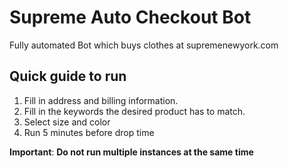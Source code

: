 # Supreme Auto Checkout Bot 
Fully automated Bot which buys clothes at supremenewyork.com

## Quick guide to run
1. Fill in address and billing information.
2. Fill in the keywords the desired product has to match.
3. Select size and color
4. Run 5 minutes before drop time

**Important**: **Do not run multiple instances at the same time**